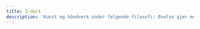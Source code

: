 ```yaml
---
title: 3-dart
description: 'Kunst og håndverk under følgende filosofi: Øvelse gjør mester'
---
```


